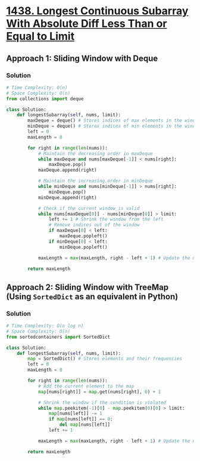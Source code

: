 # [1438. Longest Continuous Subarray With Absolute Diff Less Than or Equal to Limit](https://leetcode.com/problems/longest-continuous-subarray-with-absolute-diff-less-than-or-equal-to-limit/)

## Approach 1: Sliding Window with Deque

### Solution
```python
# Time Complexity: O(n)
# Space Complexity: O(n)
from collections import deque

class Solution:
    def longestSubarray(self, nums, limit):
        maxDeque = deque() # Stores indices of max elements in the window
        minDeque = deque() # Stores indices of min elements in the window
        left = 0
        maxLength = 0

        for right in range(len(nums)):
            # Maintain the decreasing order in maxDeque
            while maxDeque and nums[maxDeque[-1]] < nums[right]:
                maxDeque.pop()
            maxDeque.append(right)

            # Maintain the increasing order in minDeque
            while minDeque and nums[minDeque[-1]] > nums[right]:
                minDeque.pop()
            minDeque.append(right)

            # Check if the current window is valid
            while nums[maxDeque[0]] - nums[minDeque[0]] > limit:
                left += 1 # Shrink the window from the left
                # Remove indices out of the window
                if maxDeque[0] < left:
                    maxDeque.popleft()
                if minDeque[0] < left:
                    minDeque.popleft()

            maxLength = max(maxLength, right - left + 1) # Update the max length

        return maxLength
```

## Approach 2: Sliding Window with TreeMap (Using `SortedDict` as an equivalent in Python)

### Solution
```python
# Time Complexity: O(n log n)
# Space Complexity: O(n)
from sortedcontainers import SortedDict

class Solution:
    def longestSubarray(self, nums, limit):
        map = SortedDict() # Stores elements and their frequencies
        left = 0
        maxLength = 0

        for right in range(len(nums)):
            # Add the current element to the map
            map[nums[right]] = map.get(nums[right], 0) + 1

            # Shrink the window if the condition is violated
            while map.peekitem(-1)[0] - map.peekitem(0)[0] > limit:
                map[nums[left]] -= 1
                if map[nums[left]] == 0:
                    del map[nums[left]]
                left += 1

            maxLength = max(maxLength, right - left + 1) # Update the max length

        return maxLength
```


